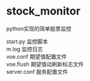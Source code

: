 # stock_monitor
python实现的简单股票监控<br/>

start.py 监控脚本<br/>
m.log 监控日志<br/>
voe.conf 期望值配置文件<br/>
voe.flush 期望值动刷新标志文件<br/>
server.conf 服务配置文件<br/>

